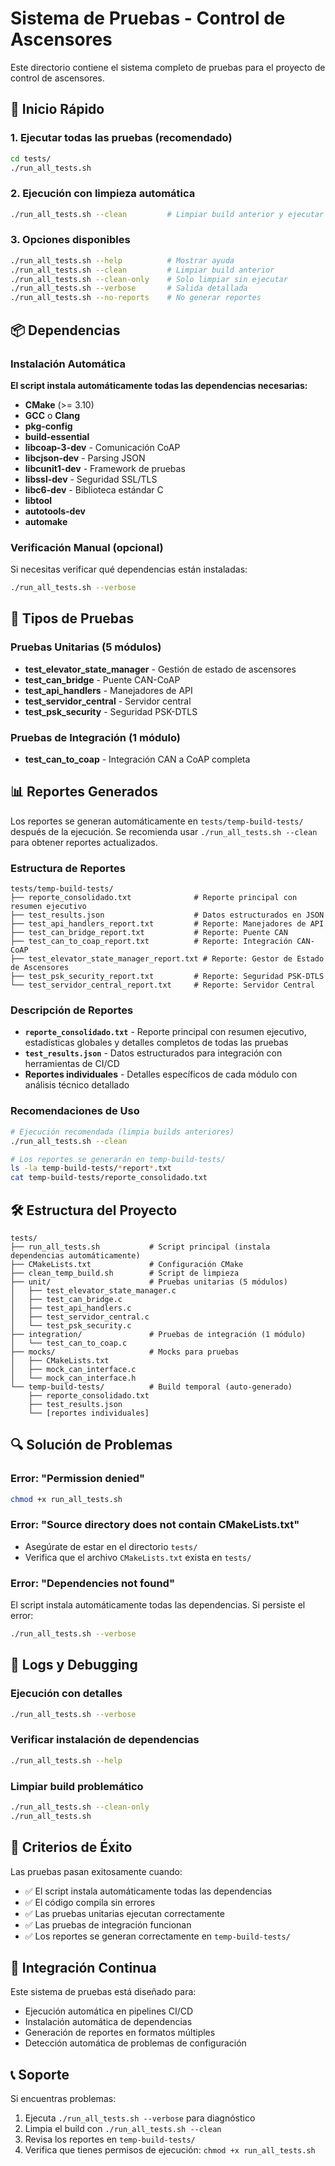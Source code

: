 # Sistema de Pruebas - Control de Ascensores

Este directorio contiene el sistema completo de pruebas para el proyecto de control de ascensores.

## 🚀 Inicio Rápido

### 1. Ejecutar todas las pruebas (recomendado)
```bash
cd tests/
./run_all_tests.sh
```

### 2. Ejecución con limpieza automática
```bash
./run_all_tests.sh --clean         # Limpiar build anterior y ejecutar
```

### 3. Opciones disponibles
```bash
./run_all_tests.sh --help          # Mostrar ayuda
./run_all_tests.sh --clean         # Limpiar build anterior
./run_all_tests.sh --clean-only    # Solo limpiar sin ejecutar
./run_all_tests.sh --verbose       # Salida detallada
./run_all_tests.sh --no-reports    # No generar reportes
```

## 📦 Dependencias

### Instalación Automática
**El script instala automáticamente todas las dependencias necesarias:**
- **CMake** (>= 3.10)
- **GCC** o **Clang**
- **pkg-config**
- **build-essential**
- **libcoap-3-dev** - Comunicación CoAP
- **libcjson-dev** - Parsing JSON
- **libcunit1-dev** - Framework de pruebas
- **libssl-dev** - Seguridad SSL/TLS
- **libc6-dev** - Biblioteca estándar C
- **libtool**
- **autotools-dev**
- **automake**

### Verificación Manual (opcional)
Si necesitas verificar qué dependencias están instaladas:
```bash
./run_all_tests.sh --verbose
```

## 🧪 Tipos de Pruebas

### Pruebas Unitarias (5 módulos)
- **test_elevator_state_manager** - Gestión de estado de ascensores
- **test_can_bridge** - Puente CAN-CoAP
- **test_api_handlers** - Manejadores de API
- **test_servidor_central** - Servidor central
- **test_psk_security** - Seguridad PSK-DTLS

### Pruebas de Integración (1 módulo)
- **test_can_to_coap** - Integración CAN a CoAP completa

## 📊 Reportes Generados

Los reportes se generan automáticamente en `tests/temp-build-tests/` después de la ejecución. Se recomienda usar `./run_all_tests.sh --clean` para obtener reportes actualizados.

### Estructura de Reportes
```
tests/temp-build-tests/
├── reporte_consolidado.txt              # Reporte principal con resumen ejecutivo
├── test_results.json                    # Datos estructurados en JSON
├── test_api_handlers_report.txt         # Reporte: Manejadores de API
├── test_can_bridge_report.txt           # Reporte: Puente CAN
├── test_can_to_coap_report.txt          # Reporte: Integración CAN-CoAP
├── test_elevator_state_manager_report.txt # Reporte: Gestor de Estado de Ascensores
├── test_psk_security_report.txt         # Reporte: Seguridad PSK-DTLS
└── test_servidor_central_report.txt     # Reporte: Servidor Central
```

### Descripción de Reportes

- **`reporte_consolidado.txt`** - Reporte principal con resumen ejecutivo, estadísticas globales y detalles completos de todas las pruebas
- **`test_results.json`** - Datos estructurados para integración con herramientas de CI/CD
- **Reportes individuales** - Detalles específicos de cada módulo con análisis técnico detallado

### Recomendaciones de Uso

```bash
# Ejecución recomendada (limpia builds anteriores)
./run_all_tests.sh --clean

# Los reportes se generarán en temp-build-tests/
ls -la temp-build-tests/*report*.txt
cat temp-build-tests/reporte_consolidado.txt
```

## 🛠️ Estructura del Proyecto

```
tests/
├── run_all_tests.sh           # Script principal (instala dependencias automáticamente)
├── CMakeLists.txt             # Configuración CMake
├── clean_temp_build.sh        # Script de limpieza
├── unit/                      # Pruebas unitarias (5 módulos)
│   ├── test_elevator_state_manager.c
│   ├── test_can_bridge.c
│   ├── test_api_handlers.c
│   ├── test_servidor_central.c
│   └── test_psk_security.c
├── integration/               # Pruebas de integración (1 módulo)
│   └── test_can_to_coap.c
├── mocks/                     # Mocks para pruebas
│   ├── CMakeLists.txt
│   ├── mock_can_interface.c
│   └── mock_can_interface.h
└── temp-build-tests/          # Build temporal (auto-generado)
    ├── reporte_consolidado.txt
    ├── test_results.json
    └── [reportes individuales]
```

## 🔍 Solución de Problemas

### Error: "Permission denied"
```bash
chmod +x run_all_tests.sh
```

### Error: "Source directory does not contain CMakeLists.txt"
- Asegúrate de estar en el directorio `tests/`
- Verifica que el archivo `CMakeLists.txt` exista en `tests/`

### Error: "Dependencies not found"
El script instala automáticamente todas las dependencias. Si persiste el error:
```bash
./run_all_tests.sh --verbose
```

## 📝 Logs y Debugging

### Ejecución con detalles
```bash
./run_all_tests.sh --verbose
```

### Verificar instalación de dependencias
```bash
./run_all_tests.sh --help
```

### Limpiar build problemático
```bash
./run_all_tests.sh --clean-only
./run_all_tests.sh
```

## 🎯 Criterios de Éxito

Las pruebas pasan exitosamente cuando:
- ✅ El script instala automáticamente todas las dependencias
- ✅ El código compila sin errores
- ✅ Las pruebas unitarias ejecutan correctamente
- ✅ Las pruebas de integración funcionan
- ✅ Los reportes se generan correctamente en `temp-build-tests/`

## 🔄 Integración Continua

Este sistema de pruebas está diseñado para:
- Ejecución automática en pipelines CI/CD
- Instalación automática de dependencias
- Generación de reportes en formatos múltiples
- Detección automática de problemas de configuración

## 📞 Soporte

Si encuentras problemas:
1. Ejecuta `./run_all_tests.sh --verbose` para diagnóstico
2. Limpia el build con `./run_all_tests.sh --clean`
3. Revisa los reportes en `temp-build-tests/` 
4. Verifica que tienes permisos de ejecución: `chmod +x run_all_tests.sh` 
